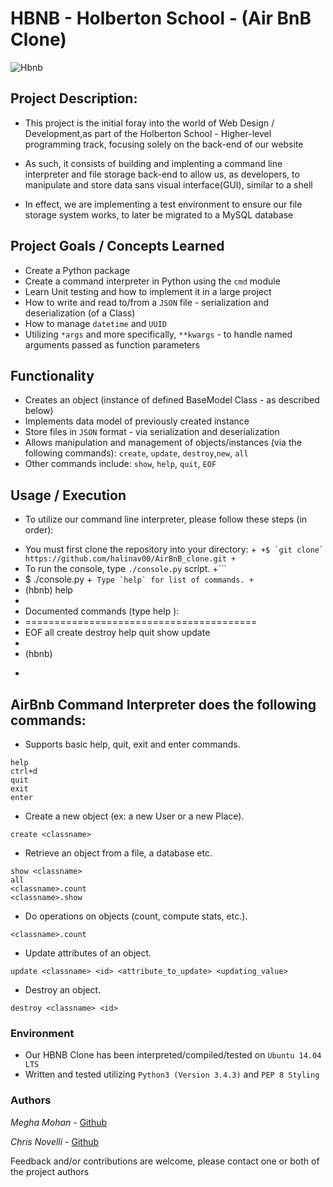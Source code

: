 # HBNB - Holberton School - (Air BnB Clone)

![Hbnb](https://s3.amazonaws.com/intranet-projects-files/holbertonschool-higher-level_programming+/263/HBTN-hbnb-Final.png)

## Project Description:

+ This project is the initial foray into the world of Web Design / Development,as part of the Holberton School - Higher-level programming track, focusing solely on the back-end of our website

+ As such, it consists of building and implenting a command line interpreter and file storage back-end
to allow us, as developers, to manipulate and store data sans visual interface(GUI), similar to a shell

+ In effect, we are implementing a test environment to ensure our file storage system works, to later be migrated to a MySQL database


## Project Goals / Concepts Learned

+ Create a Python package
+ Create a command interpreter in Python using the `cmd` module
+ Learn Unit testing and how to implement it in a large project
+ How to write and read to/from a `JSON` file - serialization and deserialization (of a Class)
+ How to manage `datetime` and `UUID`
+ Utilizing `*args` and more specifically, `**kwargs` - to handle named arguments passed as function parameters


## Functionality

+ Creates an object (instance of defined BaseModel Class - as described below)
+ Implements data model of previously created instance
+ Store files in `JSON` format - via serialization and deserialization
+ Allows manipulation and management of objects/instances (via the following commands): 
  `create`, `update`, `destroy`,`new`, `all`
+ Other commands include:
  `show`, `help`, `quit`, `EOF`

## Usage / Execution


- To utilize our command line interpreter, please follow these steps (in order):

 + You must first clone the repository into your directory:
 +```
 +$ `git clone` https://github.com/halinav00/AirBnB_clone.git
 +```
 + To run the console, type `./console.py` script.
 +```
 + $ ./console.py
 +```
   Type `help` for list of commands.
 +```
 + (hbnb) help
 +
 + Documented commands (type help <topic>):
 + ========================================
 + EOF  all  create  destroy  help  quit  show  update
 +
 + (hbnb)
 + ```

## AirBnb Command Interpreter does the following commands:
- Supports basic help, quit, exit and enter commands.
```
help
ctrl+d
quit
exit
enter
```
- Create a new object (ex: a new User or a new Place).
```
create <classname>
```
- Retrieve an object from a file, a database etc.
```
show <classname>
all
<classname>.count
<classname>.show
```
- Do operations on objects (count, compute stats, etc.).
```
<classname>.count
```
- Update attributes of an object.
```
update <classname> <id> <attribute_to_update> <updating_value>
```
- Destroy an object.
```
destroy <classname> <id>
```

### Environment
+ Our HBNB Clone has been interpreted/compiled/tested on `Ubuntu 14.04 LTS`
+ Written and tested utilizing `Python3 (Version 3.4.3)` and `PEP 8 Styling`


### Authors

*Megha Mohan* - [Github](https://github.com/meghamohan)

*Chris Novelli* - [Github](https://github.com/cnov20)

Feedback and/or contributions are welcome, please contact one or both of the project authors
